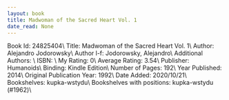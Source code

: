 ```yaml
---
layout: book
title: Madwoman of the Sacred Heart Vol. 1
date_read: None
---
```


Book Id: 24825404\ 
Title: Madwoman of the Sacred Heart Vol. 1\ 
Author: Alejandro Jodorowsky\ 
Author l-f: Jodorowsky, Alejandro\ 
Additional Authors: \ 
ISBN: \ 
My Rating: 0\ 
Average Rating: 3.54\ 
Publisher: Humanoids\ 
Binding: Kindle Edition\ 
Number of Pages: 192\ 
Year Published: 2014\ 
Original Publication Year: 1992\ 
Date Added: 2020/10/21\ 
Bookshelves: kupka-wstydu\ 
Bookshelves with positions: kupka-wstydu (#1962)\ 


